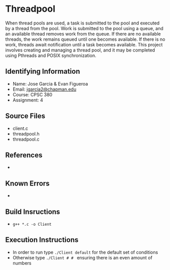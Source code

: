 # Threadpool
When thread pools are used, a task is submitted to the pool and executed by a thread from the pool. Work is submitted to the pool using a queue, and an available thread removes work from the queue. If there are no available threads, the work remains queued until one becomes available. If there is no work, threads await notification until a task becomes available. This project involves creating and managing a thread pool, and it may be completed using Pthreads and POSIX synchronization.

## Identifying Information

* Name: Jose Garcia & Evan Figueroa
* Email: jgarcia2@chapman.edu 
* Course: CPSC 380
* Assignment: 4

## Source Files

* client.c
* threadpool.h
* threadpool.c

## References

* 

## Known Errors

*

## Build Insructions

* <code>g++ *.c -o Client</code>

## Execution Instructions

* In order to run type  <code>./Client default</code> for the default set of conditions
* Otherwise type <code>./Client # # </code> ensuring there is an even amount of numbers 

